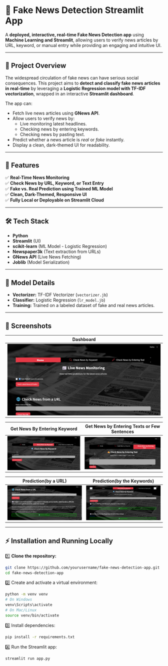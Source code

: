 # 📰 Fake News Detection Streamlit App

A **deployed, interactive, real-time Fake News Detection app** using **Machine Learning and Streamlit**, allowing users to verify news articles by URL, keyword, or manual entry while providing an engaging and intuitive UI.

---

## 🚀 Project Overview

The widespread circulation of fake news can have serious social consequences. This project aims to **detect and classify fake news articles in real-time** by leveraging a **Logistic Regression model with TF-IDF vectorization**, wrapped in an interactive **Streamlit dashboard**.

The app can:
- Fetch live news articles using **GNews API**.
- Allow users to verify news by:
  - Live monitoring latest headlines.
  - Checking news by entering keywords.
  - Checking news by pasting text.
- Predict whether a news article is *real* or *fake* instantly.
- Display a clean, dark-themed UI for readability.

---

## 🎯 Features

✅ **Real-Time News Monitoring**  
✅ **Check News by URL, Keyword, or Text Entry**  
✅ **Fake vs. Real Prediction using Trained ML Model**  
✅ **Clean, Dark-Themed, Responsive UI**  
✅ **Fully Local or Deployable on Streamlit Cloud**

---

## 🛠️ Tech Stack

- **Python**
- **Streamlit** (UI)
- **scikit-learn** (ML Model - Logistic Regression)
- **Newspaper3k** (Text extraction from URLs)
- **GNews API** (Live News Fetching)
- **Joblib** (Model Serialization)

---

## 🤖 Model Details

- **Vectorizer:** TF-IDF Vectorizer (`vectorizer.jb`)
- **Classifier:** Logistic Regression (`lr_model.jb`)
- **Training:** Trained on a labeled dataset of fake and real news articles.

---

## 📸 Screenshots

| Dashboard | 
|----------|
| ![Dashboard](homepage.png) |

| Get News By Entering Keyword | Get News by Entering Texts or Few Sentences |
|----------|-----------|
| ![Get News By Entering Keyword](newsbykeyword.png) | ![Get News by Entering Texts or Few Sentences](newsbyenteringtext.png) |

| Prediction(by a URL) | Prediction(by the Keywords) |
|----------|-----------|
| ![Prediction(by a URL)](prediction(byURL).png) | ![Prediction(by the Keywords](prediction(bykeyword).png) |

---

## ⚡ Installation and Running Locally

1️⃣ **Clone the repository:**

```bash
git clone https://github.com/yourusername/fake-news-detection-app.git
cd fake-news-detection-app
```
2️⃣ Create and activate a virtual environment:

```bash
python -m venv venv
# On Windows
venv\Scripts\activate
# On Mac/Linux
source venv/bin/activate
```
3️⃣ Install dependencies:

```bash
pip install -r requirements.txt
```
4️⃣ Run the Streamlit app:

```bash
streamlit run app.py
```
